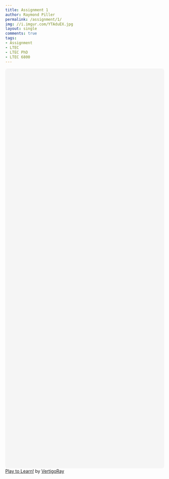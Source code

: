 ```yaml
---
title: Assignment 1
author: Raymond Piller
permalink: /assignment/1/
img: //i.imgur.com/YTAduEX.jpg
layout: single
comments: true
tags:
- Assignment
- LTEC
- LTEC PhD
- LTEC 6800
---
```

<div
 class="canva-embed"
 data-design-id="DADdC791Y4w"
 data-height-ratio="2.5000"
 style="padding:250.0000% 5px 5px 5px;background:rgba(0,0,0,0.03);border-radius:8px;"
></div>
<script async src="https:&#x2F;&#x2F;sdk.canva.com&#x2F;v1&#x2F;embed.js"></script>
<a href="https:&#x2F;&#x2F;www.canva.com&#x2F;design&#x2F;DADdC791Y4w&#x2F;view?utm_content=DADdC791Y4w&amp;utm_campaign=designshare&amp;utm_medium=embeds&amp;utm_source=link" target="_blank" rel="noopener">Play to Learn!</a> by <a href="https:&#x2F;&#x2F;www.canva.com&#x2F;fS9aQ2Vgm6canva.com?utm_campaign=designshare&amp;utm_medium=embeds&amp;utm_source=link" target="_blank" rel="noopener">VertigoRay</a>
